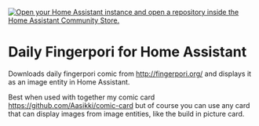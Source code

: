 
[![Open your Home Assistant instance and open a repository inside the Home Assistant Community Store.](https://my.home-assistant.io/badges/hacs_repository.svg)](https://my.home-assistant.io/redirect/hacs_repository/?owner=Aasikki&repository=daily-fingerpori&category=integration)
# Daily Fingerpori for Home Assistant
Downloads daily fingerpori comic from http://fingerpori.org/ and displays it as an image entity in Home Assistant.

Best when used with together my comic card https://github.com/Aasikki/comic-card but of course you can use any card that can display images from image entities, like the build in picture card.
